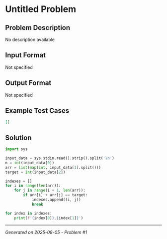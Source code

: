 # Untitled Problem

## Problem Description
No description available

## Input Format
Not specified

## Output Format
Not specified

## Example Test Cases
```json
[]
```

## Solution
```python
import sys

input_data = sys.stdin.read().strip().split('\n')
n = int(input_data[0])
arr = list(map(int, input_data[1].split()))
target = int(input_data[2])

indexes = []
for i in range(len(arr)):
    for j in range(i + 1, len(arr)):
        if arr[i] + arr[j] == target:
            indexes.append((i, j))
            break

for index in indexes:
    print(f'{index[0]},{index[1]}')
```

---
*Generated on 2025-08-05 - Problem #1*